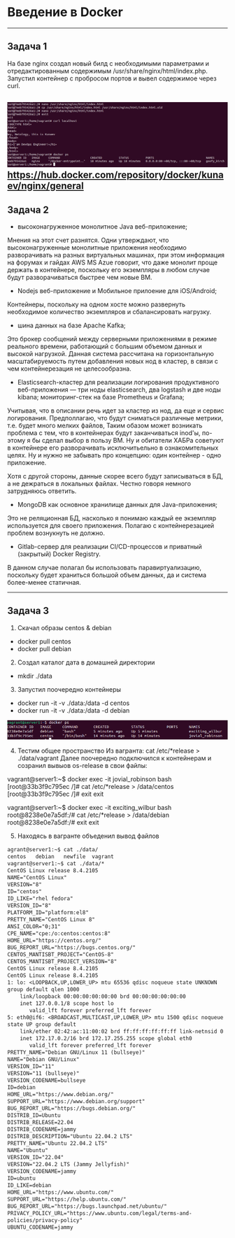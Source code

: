 # Введение в Docker

------

## Задача 1

На базе nginx создал новый билд с необходимыми параметрами и отредактированным содержимым /usr/share/nginx/html/index.php.
Запустил контейнер с пробросом портов и вывел содержимое 
через curl.

![img.png](img/img.png)
https://hub.docker.com/repository/docker/kunaev/nginx/general
------

## Задача 2


* высоконагруженное монолитное Java веб-приложение; 

Мнения на этот счет разнятся. Одни утверждают, что высоконагруженные монолитные приложения необходимо разворачивать
на разных виртуальных машинах, при этом информация на форумах и гайдах AWS MS Azue говорит, что даже монолит проще держать 
в контейнере, поскольку его экземпляры в любом случае будут разворачиваться быстрее чем новые ВМ.

* Nodejs веб-приложение и Мобильное прилоение для iOS/Android;

Контейнеры, поскольку на одном хосте можно развернуть необходимое количество экземпляров и сбалансировать нагрузку.

* шина данных на базе Apache Kafka;

Это брокер сообщений между серверными приложениями в режиме реального времени, работающий с большим объемом данных
и высокой нагрузкой. Данная система рассчитана на горизонтальную масштабируемость путем добавления новых нод в кластер, в связи с чем контейнерезация не целесообразна.

* Elasticsearch-кластер для реализации логирования продуктивного веб-приложения — три ноды elasticsearch, два logstash и две ноды kibana;
мониторинг-стек на базе Prometheus и Grafana;

Учитывая, что в описании речь идет за кластер из нод, да еще и сервис логирования. Предполлагаю, что будут сниматься различные метрики,
т.е. будет много мелких файлов,  Таким обазом может возникать проблема с тем, что в контейнерах будут заканчиваться inod'ы, по-этому я бы сделал выбор в пользу ВМ.
Ну и обитатели ХАБРа советуют в контейнере его разворачивать исключитьельно в ознакомительных целях. Ну и нужно не забывать про концепцию: один контейнер - одно приложение.

Хотя с другой стороны, данные скорее всего будут записываться в БД, а не дежраться в локальных файлах. Честно говоря немного затрудняюсь ответить.

* MongoDB как основное хранилище данных для Java-приложения;

Это не реляционная БД, насколько я понимаю каждый ее экземпляр используется для своего приложения. Полагаю с контейнерезацией проблем
вознукнуть не должно.

* Gitlab-сервер для реализации CI/CD-процессов и приватный (закрытый) Docker Registry.

В данном случае полагал бы использовать паравиртуализацию, поскольку будет храниться большой объем данных, да и
система более-менее статичная.

-----

## Задача 3

1. Скачал образы centos & debian
- docker pull centos
- docker pull debian

2. Создал каталог дата в домашней директории 
- mkdir ./data

3. Запустил поочередно контейнеры
- docker run -it -v ./data:/data -d centos
- docker run -it -v ./data:/data -d debian

![img_1.png](img/img_1.png)

4. Тестим общее пространство
Из вагранта: cat /etc/*release > ./data/vagrant
Далее поочередно подключился к контейнерам и созранил вывыов
os-release в свои файлы:

vagrant@server1:~$ docker exec -it jovial_robinson bash
\[root@33b3f9c795ec /]# cat /etc/*release > /data/centos  
\[root@33b3f9c795ec /]# exit
exit

vagrant@server1:~$ docker exec -it exciting_wilbur bash
root@8238e0e7a5df:/# cat /etc/*release > /data/debian
root@8238e0e7a5df:/# exit
exit

5. Находясь в вагранте объеденил вывод файлов
````
agrant@server1:~$ cat ./data/
centos   debian   newfile  vagrant  
vagrant@server1:~$ cat ./data/*
CentOS Linux release 8.4.2105
NAME="CentOS Linux"
VERSION="8"
ID="centos"
ID_LIKE="rhel fedora"
VERSION_ID="8"
PLATFORM_ID="platform:el8"
PRETTY_NAME="CentOS Linux 8"
ANSI_COLOR="0;31"
CPE_NAME="cpe:/o:centos:centos:8"
HOME_URL="https://centos.org/"
BUG_REPORT_URL="https://bugs.centos.org/"
CENTOS_MANTISBT_PROJECT="CentOS-8"
CENTOS_MANTISBT_PROJECT_VERSION="8"
CentOS Linux release 8.4.2105
CentOS Linux release 8.4.2105
1: lo: <LOOPBACK,UP,LOWER_UP> mtu 65536 qdisc noqueue state UNKNOWN group default qlen 1000
    link/loopback 00:00:00:00:00:00 brd 00:00:00:00:00:00
    inet 127.0.0.1/8 scope host lo
       valid_lft forever preferred_lft forever
5: eth0@if6: <BROADCAST,MULTICAST,UP,LOWER_UP> mtu 1500 qdisc noqueue state UP group default 
    link/ether 02:42:ac:11:00:02 brd ff:ff:ff:ff:ff:ff link-netnsid 0
    inet 172.17.0.2/16 brd 172.17.255.255 scope global eth0
       valid_lft forever preferred_lft forever
PRETTY_NAME="Debian GNU/Linux 11 (bullseye)"
NAME="Debian GNU/Linux"
VERSION_ID="11"
VERSION="11 (bullseye)"
VERSION_CODENAME=bullseye
ID=debian
HOME_URL="https://www.debian.org/"
SUPPORT_URL="https://www.debian.org/support"
BUG_REPORT_URL="https://bugs.debian.org/"
DISTRIB_ID=Ubuntu
DISTRIB_RELEASE=22.04
DISTRIB_CODENAME=jammy
DISTRIB_DESCRIPTION="Ubuntu 22.04.2 LTS"
PRETTY_NAME="Ubuntu 22.04.2 LTS"
NAME="Ubuntu"
VERSION_ID="22.04"
VERSION="22.04.2 LTS (Jammy Jellyfish)"
VERSION_CODENAME=jammy
ID=ubuntu
ID_LIKE=debian
HOME_URL="https://www.ubuntu.com/"
SUPPORT_URL="https://help.ubuntu.com/"
BUG_REPORT_URL="https://bugs.launchpad.net/ubuntu/"
PRIVACY_POLICY_URL="https://www.ubuntu.com/legal/terms-and-policies/privacy-policy"
UBUNTU_CODENAME=jammy
````

